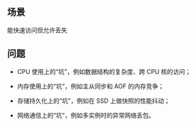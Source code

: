 ## 场景

能快速访问但允许丢失



## 问题

- CPU 使用上的“坑”，例如数据结构的复杂度、跨 CPU 核的访问；

- 内存使用上的“坑”，例如主从同步和 AOF 的内存竞争；

- 存储持久化上的“坑”，例如在 SSD 上做快照的性能抖动；

- 网络通信上的“坑”，例如多实例时的异常网络丢包。